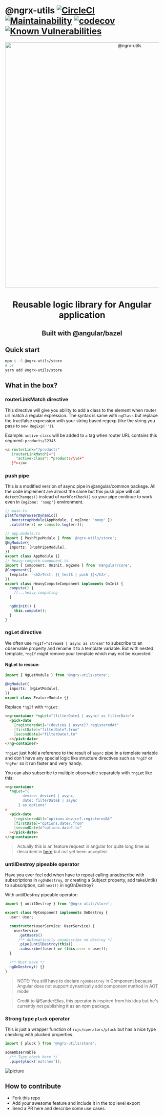 # @ngrx-utils [![CircleCI](https://circleci.com/gh/ngrx-utils/ngrx-utils.svg?style=svg)](https://circleci.com/gh/ngrx-utils/ngrx-utils) [![Maintainability](https://api.codeclimate.com/v1/badges/481564ca973db91b89e5/maintainability)](https://codeclimate.com/github/ngrx-utils/ngrx-utils/maintainability) [![codecov](https://codecov.io/gh/ngrx-utils/ngrx-utils/branch/master/graph/badge.svg)](https://codecov.io/gh/ngrx-utils/ngrx-utils) [![Known Vulnerabilities](https://snyk.io/test/github/ngrx-utils/ngrx-utils/badge.svg)](https://snyk.io/test/github/ngrx-utils/ngrx-utils)

<p align="center">
  <img width="800" alt="@ngrx-utils" src="https://user-images.githubusercontent.com/22189661/39393274-3b89231c-4afe-11e8-92a3-79d09716db03.png">
</p>

<h1 align="center">Reusable logic library for Angular application</h1>
<h2 align="center">Built with @angular/bazel</h2>

## Quick start

```sh
npm i -S @ngrx-utils/store
# or
yarn add @ngrx-utils/store
```

## What in the box?

### routerLinkMatch directive

This directive will give you ability to add a class to the element when router url match a regular expression. The syntax is same with `ngClass` but replace the true/false expression with your string based regexp (like the string you pass to `new RegExp('')`).

Example: `active-class` will be added to `a` tag when router URL contains this segment: `products/12345`

```html
<a routerLink="/products"
   [routerLinkMatch]="{
     "active-class": "products/\\d+"
   }"></a>
```

### push pipe

This is a modified version of async pipe in @angular/common package. All the code implement are almost the same but this push pipe will call `detectChanges()` instead of `markForCheck()` so your pipe continue to work even in `{ngZone: 'noop'}` environment.

```typescript
// main.ts
platformBrowserDynamic()
  .bootstrapModule(AppModule, { ngZone: 'noop' })
  .catch((err) => console.log(err));

// app.module.ts
import { PushPipeModule } from '@ngrx-utils/store';
@NgModule({
  imports: [PushPipeModule],
})
export class AppModule {}
// heavy-compute.component.ts
import { Component, OnInit, NgZone } from '@angular/core';
@Component({
  template: `<h2>Test: {{ test$ | push }}</h2>`,
})
export class HeavyComputeComponent implements OnInit {
  compute() {
    //...heavy computing
  }

  ngOnInit() {
    this.compute();
  }
}
```

### ngLet directive

We often use `*ngIf="stream$ | async as stream"` to subscribe to an observable property and rename it to a template variable. But with nested template, `*ngIf` might remove your template which may not be expected.

#### NgLet to rescue:

```typescript
import { NgLetModule } from '@ngrx-utils/store';

@NgModule({
  imports: [NgLetModule],
})
export class FeatureModule {}
```

Replace `*ngIf` with `*ngLet`:

```html
<ng-container *ngLet="(filterDate$ | async) as filterDate">
  <pick-date
    [registeredAt]="(device$ | async)?.registeredAt"
    [firstDate]="filterDate?.from"
    [secondDate]="filterDate?.to"
  ></pick-date>
</ng-container>
```

`*ngLet` just hold a reference to the result of `async` pipe in a template variable and don't have any special logic like structure directives such as `*ngIf` or `*ngFor` so it run faster and very handy.

You can also subscribe to multiple observable separately with `*ngLet` like this:

```html
<ng-container
  *ngLet="{
        device: device$ | async,
        date: filterDate$ | async
      } as options"
>
  <pick-date
    [registeredAt]="options.device?.registeredAt"
    [firstDate]="options.date?.from"
    [secondDate]="options.date?.to"
  ></pick-date>
</ng-container>
```

> Actually this is an feature request in angular for quite long time as described in [here](https://github.com/angular/angular/issues/15280) but not yet been accepted.

### untilDestroy pipeable operator

Have you ever feel odd when have to repeat calling unsubscribe with subscriptions in `ngOnDestroy`, or creating a Subject property, add takeUntil() to subscription, call `next()` in ngOnDestroy?

With untilDestroy pipeable operator:

```typescript
import { untilDestroy } from '@ngrx-utils/store';

export class MyComponent implements OnDestroy {
  user: User;

  constructor(userService: UserService) {
    userService
      .getUsers()
      /** Automatically unsubscribe on destroy */
      .pipe(untilDestroy(this))
      .subscribe((user) => (this.user = user));
  }

  /** Must have */
  ngOnDestroy() {}
}
```

> NOTE: You still have to declare `ngOnDestroy` in Component because Angular does not support dynamically add component method in AOT mode

> Credit to @SanderElias, this operator is inspired from his idea but he's currently not publishing it as an npm package.

### Strong type `pluck` operator

This is just a wrapper function of `rxjs/operators/pluck` but has a nice type checking with plucked properties.

```typescript
import { pluck } from '@ngrx-utils/store';

someObservable
  /** Type check here */
  .pipe(pluck('matches'));
```

![picture](https://media.giphy.com/media/3ohs4yQkU3hYGLl3Tq/giphy.gif)

## How to contribute

- Fork this repo
- Add your awesome feature and include it in the top level export
- Send a PR here and describe some use cases.
